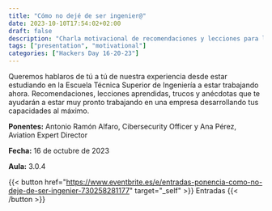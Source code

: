 ```yaml
---
title: "Cómo no dejé de ser ingenier@"
date: 2023-10-10T17:54:02+02:00
draft: false
description: "Charla motivacional de recomendaciones y lecciones para la carrera profesional"
tags: ["presentation", "motivational"]
categories: ["Hackers Day 16-20-23"]
---
```

Queremos hablaros de tú a tú de nuestra experiencia desde estar estudiando en la Escuela Técnica Superior de Ingeniería a estar trabajando ahora. Recomendaciones, lecciones aprendidas, trucos y anécdotas que te ayudarán a estar muy pronto trabajando en una empresa desarrollando tus capacidades al máximo.

**Ponentes:** Antonio Ramón Alfaro, Cibersecurity Officer y Ana Pérez, Aviation Expert Director

**Fecha:** 16 de octubre de 2023

**Aula:** 3.0.4

{{< button href="https://www.eventbrite.es/e/entradas-ponencia-como-no-deje-de-ser-ingenier-730258281177" target="_self" >}}
Entradas
{{< /button >}}